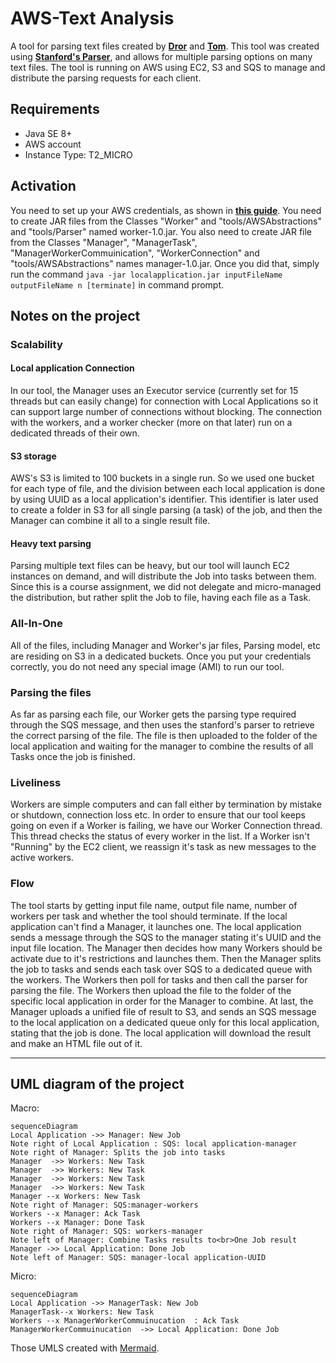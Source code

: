 # AWS-Text Analysis
A tool for parsing text files created by [**Dror**](https://github.com/drorgabay) and [**Tom**](https://github.com/ToMax446).
This tool was created using [**Stanford's Parser**](https://stanfordnlp.github.io/CoreNLP/parser-standalone.html), and allows for multiple parsing options on many text files.
The tool is running on AWS using EC2, S3 and SQS to manage and distribute the parsing requests for each client.



## Requirements
 - Java SE 8+
 - AWS account
 - Instance Type: T2_MICRO


## Activation

You need to set up your AWS credentials, as shown in [**this guide**](https://docs.aws.amazon.com/cli/latest/userguide/cli-configure-files.html).
You need to create JAR files from the Classes "Worker" and "tools/AWSAbstractions" and "tools/Parser" named worker-1.0.jar.
You also need to create JAR file from the Classes "Manager", "ManagerTask", "ManagerWorkerCommuinication", "WorkerConnection" and "tools/AWSAbstractions" names manager-1.0.jar.
Once you did that, simply run the command `java -jar localapplication.jar inputFileName outputFileName n [terminate]` in command prompt.

## Notes on the project

### Scalability
#### Local application Connection
In our tool, the Manager uses an Executor service (currently set for 15 threads but can easily change) for connection with Local Applications so it can support large number of connections without blocking.
The connection with the workers, and a worker checker (more on that later) run on a dedicated threads of their own.
#### S3 storage
AWS's S3 is limited to 100 buckets in a single run. So we used one bucket for each type of file, and the division between each local application is done by using UUID as a local application's identifier. This identifier is later used to create a folder in S3 for all single parsing (a task) of the job, and then the Manager can combine it all to a single result file.
#### Heavy text parsing
Parsing multiple text files can be heavy, but our tool will launch EC2 instances on demand, and will distribute the Job into tasks between them. Since this is a course assignment, we did not delegate and micro-managed the distribution, but rather split the Job to file, having each file as a Task.
### All-In-One
All of the files, including Manager and Worker's jar files, Parsing model, etc are residing on S3 in a dedicated buckets. Once you put your credentials correctly, you do not need any special image (AMI) to run our tool.
### Parsing the files
As far as parsing each file, our Worker gets the parsing type required through the SQS message, and then uses the stanford's parser to retrieve the correct parsing of the file. The file is then uploaded to the folder of the local application and waiting for the manager to combine the results of all Tasks once the job is finished.
### Liveliness
Workers are simple computers and can fall either by termination by mistake or shutdown, connection loss etc.
In order to ensure that our tool keeps going on even if a Worker is failing, we have our Worker Connection thread. This thread checks the status of every worker in the list. If a Worker isn't "Running" by the EC2 client, we reassign it's task as new messages to the active workers.
### Flow
The tool starts by getting input file name, output file name, number of workers per task and whether the tool should terminate. If the local application can't find a Manager, it launches one.
The local application sends a message through the SQS to the manager stating it's UUID and the input file location.
The Manager then decides how many Workers should be activate due to it's restrictions and launches them.
Then the Manager splits the job to tasks and sends each task over SQS to a dedicated queue with the workers.
The Workers then poll for tasks and then call the parser for parsing the file. The Workers then upload the file to the folder of the specific local application in order for the Manager to combine.
At last, the Manager uploads a unified file of result to S3, and sends an SQS message to the local application on a dedicated queue only for this local application, stating that the job is done.
The local application will download the result and make an HTML file out of it.

----

## UML diagram of the project

Macro:
```mermaid
sequenceDiagram
Local Application ->> Manager: New Job
Note right of Local Application : SQS: local application-manager
Note right of Manager: Splits the job into tasks 
Manager  ->> Workers: New Task
Manager  ->> Workers: New Task
Manager  ->> Workers: New Task
Manager  ->> Workers: New Task
Manager --x Workers: New Task
Note right of Manager: SQS:manager-workers
Workers --x Manager: Ack Task
Workers --x Manager: Done Task
Note right of Manager: SQS: workers-manager
Note left of Manager: Combine Tasks results to<br>One Job result
Manager ->> Local Application: Done Job
Note left of Manager: SQS: manager-local application-UUID

```
Micro:
```mermaid
sequenceDiagram
Local Application ->> ManagerTask: New Job
ManagerTask--x Workers: New Task
Workers --x ManagerWorkerCommuinucation  : Ack Task
ManagerWorkerCommuinucation  ->> Local Application: Done Job
```

Those UMLS created with  [Mermaid](https://mermaidjs.github.io/).



